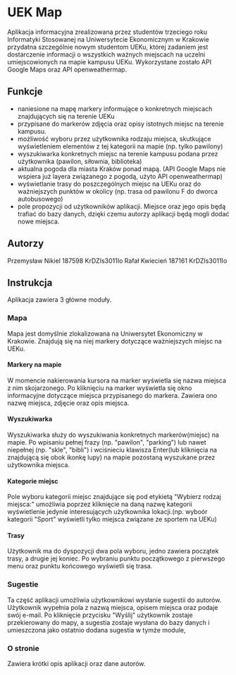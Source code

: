 # UEK Map

Aplikacja informacyjna zrealizowana przez studentów trzeciego roku Informatyki Stosowanej na Uniwersytecie Ekonomicznym w Krakowie przydatna szczególnie nowym studentom UEKu, której zadaniem jest dostarczenie informacji o wszystkich ważnych miejscach na uczelni umiejscowionych na mapie kampusu UEKu. Wykorzystane zostało API Google Maps oraz API openweathermap.

## Funkcje

- naniesione na mapę markery informujące o konkretnych miejscach znajdujących się na terenie UEKu
- przypisane do markerów zdjęcia oraz opisy istotnych miejsc na terenie kampusu. 
- możliwość wyboru przez użytkownika rodzaju miejsca, skutkujące wyświetleniem elementów z tej kategorii na mapie (np. tylko pawilony)
- wyszukiwarka konkretnych miejsc na terenie kampusu podana przez użytkownika (pawilon, siłownia, biblioteka)
- aktualna pogoda dla miasta Kraków ponad mapą. (API Google Maps nie wspiera już layera związanego z pogodą, użyto API openweathermap)
- wyświetlanie trasy do poszczególnych miejsc na UEKu oraz do ważniejszych punktów w okolicy (np. trasa od pawilonu F do dworca autobusowego)
- pole propozycji od użytkowników aplikacji. Miejsce oraz jego opis będą trafiać do bazy danych, dzięki czemu autorzy aplikacji będą mogli dodać nowe miejsca. 

## Autorzy 

Przemysław Nikiel 187598 KrDZIs3011Io
Rafał Kwiecień 187161 KrDZIs3011Io

## Instrukcja

Aplikacja zawiera 3 główne moduły.

### Mapa

Mapa jest domyślnie zlokalizowana na Uniwersytet Ekonomiczny w Krakowie. Znajdują się na niej markery dotyczące ważniejszych miejsc na UEKu.

#### Markery na mapie
W momencie nakierowania kursora na marker wyświetla się nazwa miejsca z nim skojarzonego. Po kliknięciu na marker wyświetla się okno informacyjne dotyczące miejsca przypisanego do markera. Zawiera ono nazwę miejsca, zdjęcie oraz opis miejsca.
#### Wyszukiwarka
Wyszukiwarka służy do wyszukiwania konkretnych markerów(miejsc) na mapie. Po wpisaniu pełnej frazy (np. "pawilon", "parking") lub nawet niepełnej (np. "skle", "bibli") i wciśnieciu klawisza Enter(lub kliknięcia na znajdującą się obok ikonkę lupy) na mapie pozostaną wyszukane przez użytkownika miejsca.
#### Kategorie miejsc
Pole wyboru kategorii miejsc znajdujące się pod etykietą "Wybierz rodzaj miejsca:" umożliwia poprzez kliknięcie na daną nazwę kategorii 
wyświetlenie jedynie interesujących użytkownika lokacji.(np. wyboór kategorii "Sport" wyświetli tylko miejsca związane ze sportem na UEKu)
#### Trasy
Użytkownik ma do dyspozycji dwa pola wyboru, jedno zawiera początek trasy, a drugie jej koniec. Po wybraniu punktu początkowego z pierwszego menu oraz punktu końcowego wyświetli się trasa.

### Sugestie

Ta część aplikacji umożliwia użytkownikowi wysłanie sugestii do autorów. 
Użytkownik wypełnia pola z nazwą miejsca, opisem miejsca oraz podaje swój e-mail. Po kliknięcie przycisku "Wyślij" użytkownik zostaje przekierowany do mapy, a sugestia zostaje wysłana do bazy danych i umieszczona jako ostatnio dodana sugestia w tymże module,  

### O stronie

Zawiera krótki opis aplikacji oraz dane autorów.

